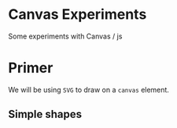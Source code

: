 # Canvas Experiments

Some experiments with Canvas / js

# Primer

We will be using `SVG` to draw on a `canvas` element.

## Simple shapes
